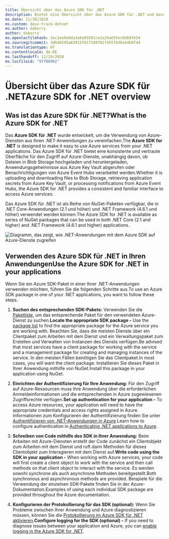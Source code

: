 ```yaml
---
title: Übersicht über das Azure SDK für .NET
description: Bietet eine Übersicht über das Azure SDK für .NET und beschreibt die grundlegenden Schritte zur Verwendung des SDK in einer .NET-Anwendung
ms.date: 11/30/2020
ms.custom: devx-track-dotnet
ms.author: daberry
author: daberry
ms.openlocfilehash: 3ec1ee9e8da3a6e03581ce2a29a655ec0d68fe54
ms.sourcegitcommit: 3d6d6595a03915f617349781f455f838a44b0f44
ms.translationtype: HT
ms.contentlocale: de-DE
ms.lasthandoff: 12/19/2020
ms.locfileid: "97700902"
---
```

# <a name="azure-sdk-for-net-overview"></a><span data-ttu-id="a245e-103">Übersicht über das Azure SDK für .NET</span><span class="sxs-lookup"><span data-stu-id="a245e-103">Azure SDK for .NET overview</span></span>

## <a name="what-is-the-azure-sdk-for-net"></a><span data-ttu-id="a245e-104">Was ist das Azure SDK für .NET?</span><span class="sxs-lookup"><span data-stu-id="a245e-104">What is the Azure SDK for .NET</span></span>

<span data-ttu-id="a245e-105">Das **Azure SDK für .NET** wurde entwickelt, um die Verwendung von Azure-Diensten aus Ihren .NET-Anwendungen zu vereinfachen.</span><span class="sxs-lookup"><span data-stu-id="a245e-105">The **Azure SDK for .NET** is designed to make it easy to use Azure services from your .NET applications.</span></span>  <span data-ttu-id="a245e-106">Das Azure SDK für .NET bietet eine konsistente und vertraute Oberfläche für den Zugriff auf Azure-Dienste, unabhängig davon, ob Dateien in Blob Storage hochgeladen und heruntergeladen, Anwendungsgeheimnisse aus Azure Key Vault abgerufen oder Benachrichtigungen von Azure Event Hubs verarbeitet werden.</span><span class="sxs-lookup"><span data-stu-id="a245e-106">Whether it is uploading and downloading files to Blob Storage, retrieving application secrets from Azure Key Vault, or processing notifications from Azure Event Hubs, the Azure SDK for .NET provides a consistent and familiar interface to access Azure services.</span></span>  

<span data-ttu-id="a245e-107">Das Azure SDK für .NET ist als Reihe von NuGet-Paketen verfügbar, die in .NET Core-Anwendungen (2.1 und höher) und .NET Framework (4.6.1 und höher) verwendet werden können.</span><span class="sxs-lookup"><span data-stu-id="a245e-107">The Azure SDK for .NET is available as series of NuGet packages that can be used in both .NET Core (2.1 and higher) and .NET Framework (4.6.1 and higher) applications.</span></span>

![Diagramm, das zeigt, wie .NET-Anwendungen mit dem Azure SDK auf Azure-Dienste zugreifen](./media/azure-sdk-for-dotnet-overview.png)

## <a name="use-the-azure-sdk-for-net-in-your-applications"></a><span data-ttu-id="a245e-109">Verwenden des Azure SDK für .NET in Ihren Anwendungen</span><span class="sxs-lookup"><span data-stu-id="a245e-109">Use the Azure SDK for .NET in your applications</span></span>

<span data-ttu-id="a245e-110">Wenn Sie ein Azure SDK-Paket in einer Ihrer .NET-Anwendungen verwenden möchten, führen Sie die folgenden Schritte aus.</span><span class="sxs-lookup"><span data-stu-id="a245e-110">To use an Azure SDK package in one of your .NET applications, you want to follow these steps.</span></span>

1. <span data-ttu-id="a245e-111">**Suchen des entsprechenden SDK-Pakets:** Verwenden Sie die [Paketliste](../packages.md), um das entsprechende Paket für den verwendeten Azure-Dienst zu suchen.</span><span class="sxs-lookup"><span data-stu-id="a245e-111">**Locate the appropriate SDK package -** Use the [package list](../packages.md) to find the appropriate package for the Azure service you are working with.</span></span>  <span data-ttu-id="a245e-112">Beachten Sie, dass die meisten Dienste über ein Clientpaket zum Arbeiten mit dem Dienst und ein Verwaltungspaket zum Erstellen und Verwalten von Instanzen des Diensts verfügen.</span><span class="sxs-lookup"><span data-stu-id="a245e-112">Be advised that most services have a client package for working with the service and a management package for creating and managing instances of the service.</span></span>  <span data-ttu-id="a245e-113">In den meisten Fällen benötigen Sie das Clientpaket.</span><span class="sxs-lookup"><span data-stu-id="a245e-113">In most cases, you will want the client package.</span></span>  <span data-ttu-id="a245e-114">Installieren Sie dieses Paket in Ihrer Anwendung mithilfe von NuGet.</span><span class="sxs-lookup"><span data-stu-id="a245e-114">Install this package in your application using NuGet.</span></span>

2. <span data-ttu-id="a245e-115">**Einrichten der Authentifizierung für Ihre Anwendung:** Für den Zugriff auf Azure-Ressourcen muss Ihre Anwendung über die erforderlichen Anmeldeinformationen und die entsprechenden in Azure zugewiesenen Zugriffsrechte verfügen.</span><span class="sxs-lookup"><span data-stu-id="a245e-115">**Set up authentication for your application -** To access Azure resources, your application will need to have the appropriate credentials and access rights assigned in Azure.</span></span>  <span data-ttu-id="a245e-116">Informationen zum Konfigurieren der Authentifizierung finden Sie unter [Authentifizieren von .NET-Anwendungen in Azure](../authentication.md).</span><span class="sxs-lookup"><span data-stu-id="a245e-116">Learn how to configure authentication in [Authenticating .NET applications to Azure](../authentication.md).</span></span>

3. <span data-ttu-id="a245e-117">**Schreiben von Code mithilfe des SDK in Ihrer Anwendung:** Beim Arbeiten mit Azure-Diensten erstellt der Code zunächst ein Clientobjekt zum Arbeiten mit dem Dienst und ruft dann Methoden für dieses Clientobjekt zum Interagieren mit dem Dienst auf.</span><span class="sxs-lookup"><span data-stu-id="a245e-117">**Write code using the SDK in your application -** When working with Azure services, your code will first create a client object to work with the service and then call methods on that client object to interact with the service.</span></span>  <span data-ttu-id="a245e-118">Es werden sowohl synchrone als auch asynchrone Methoden bereitgestellt.</span><span class="sxs-lookup"><span data-stu-id="a245e-118">Both synchronous and asynchronous methods are provided.</span></span>  <span data-ttu-id="a245e-119">Beispiele für die Verwendung der einzelnen SDK-Pakete finden Sie in der Azure-Dokumentation.</span><span class="sxs-lookup"><span data-stu-id="a245e-119">Examples of using each individual SDK package are provided throughout the Azure documentation.</span></span>

4. <span data-ttu-id="a245e-120">**Konfigurieren der Protokollierung für das SDK (optional):** Wenn Sie Probleme zwischen Ihrer Anwendung und Azure diagnostizieren müssen, können Sie die [Protokollierung im Azure SDK für .NET aktivieren](./logging.md).</span><span class="sxs-lookup"><span data-stu-id="a245e-120">**Configure logging for the SDK (optional) -** If you need to diagnose issues between your application and Azure, you can [enable logging in the Azure SDK for .NET](./logging.md).</span></span>
